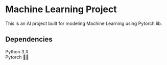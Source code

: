 # Machine Learning Project
This is an AI project built for modeling Machine Learning using Pytorch lib.

## Dependencies
Python 3.X <br>
Pytorch 🐍🔥

